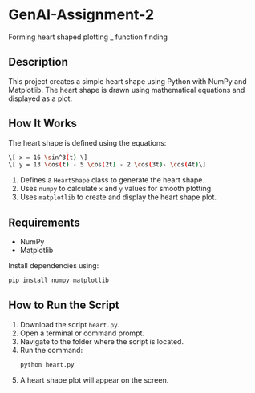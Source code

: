 # GenAI-Assignment-2
Forming heart shaped plotting _ function finding

## Description
This project creates a simple heart shape using Python with NumPy and Matplotlib. The heart shape is drawn using mathematical equations and displayed as a plot.

## **How It Works**
The heart shape is defined using the equations:
```sh
\[ x = 16 \sin^3(t) \]
\[ y = 13 \cos(t) - 5 \cos(2t) - 2 \cos(3t)- \cos(4t)\]
```


1. Defines a `HeartShape` class to generate the heart shape.
2. Uses `numpy` to calculate `x` and `y` values for smooth plotting.
3. Uses `matplotlib` to create and display the heart shape plot.

## **Requirements**
- NumPy
- Matplotlib

Install dependencies using:
```sh
pip install numpy matplotlib
```

## **How to Run the Script**
1. Download the script `heart.py`.
2. Open a terminal or command prompt.
3. Navigate to the folder where the script is located.
4. Run the command:
   ```sh
   python heart.py
   ```
5. A heart shape plot will appear on the screen.
